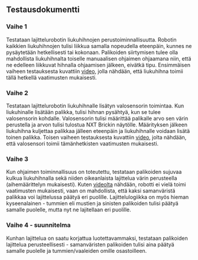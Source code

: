 ## Testausdokumentti

### Vaihe 1
Testataan lajittelurobotin liukuhihnojen perustoiminnallisuutta. Robotin kaikkien liukuhihnojen tulisi liikkua samalla nopeudella eteenpäin, kunnes ne pysäytetään hetkellisesti tai kokonaan. Palikoiden siirtymisen tulee olla mahdollista liukuhihnalta toiselle manuaalisen ohjaimen ohjaamana niin, että ne edelleen liikkuvat hihnalla ohjaamisen jälkeen, eivätkä tipu. Ensimmäisen vaiheen testauksesta kuvattiin [video](https://www.dropbox.com/s/6gfreld1poeap2l/File%2028.12.2017%2023.41.34.mov?dl=0), jolla nähdään, että liukuhihna toimii tällä hetkellä vaatimusten mukaisesti.

### Vaihe 2
Testataan lajittelurobotin liukuhihnalle lisätyn valosensorin toimintaa. Kun liukuhinalle lisätään palikka, tulisi hihnan pysähtyä, kun se tulee valosensorin kohdalle. Valosensorin tulisi määrittää palikalle arvo sen värin perustella ja arvon tulisi tulostua NXT Brickin näytölle. Määrityksen jälkeen liukuhihna kuljettaa palikkaa jälleen eteenpäin ja liukuhihnalle voidaan lisätä toinen palikka. Toisen vaiheen testauksesta kuvattiin [video](https://www.dropbox.com/s/mchb3pmm52nt5f5/MVI_7975.MOV?dl=0), jolta nähdään, että valosensori toimii tämänhetkisten vaatimusten mukaisesti.

### Vaihe 3
Kun ohjaimen toiminnallisuus on toteutettu, testataan palikoiden sujuvaa kulkua liukuhihnalla sekä niiden oikeanlaista lajittelua värin perusteella (aihemäärittelyn mukaisesti). Kuten [videolta](https://www.dropbox.com/s/jcktb20et3ykc7r/File%208.1.2018%2018.47.58.mov?dl=0) nähdään, robotti ei vielä toimi vaatimusten mukaisesti, vaan on mahdollista, että kaksi samanväristä palikkaa voi lajittelussa päätyä eri puolille. Lajittelulogiikka on myös hieman kyseenalainen - tummien eli mustien ja sinisten palikoiden tulisi päätyä samalle puolelle, mutta nyt ne lajitellaan eri puolille.

### Vaihe 4 - suunnitelma
Kunhan lajittelua on saatu korjattua luotettavammaksi, testataan palikoiden lajittelua perusteellisesti - samanväristen palikoiden tulisi aina päätyä samalle puolelle ja tummien/vaaleiden omille osastoilleen.
